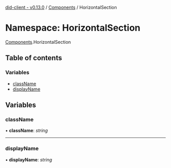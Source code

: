 [did-client - v0.13.0](../README.md) / [Components](components.md) / HorizontalSection

# Namespace: HorizontalSection

[Components](components.md).HorizontalSection

## Table of contents

### Variables

- [className](components.horizontalsection.md#classname)
- [displayName](components.horizontalsection.md#displayname)

## Variables

### className

• **className**: *string*

___

### displayName

• **displayName**: *string*
